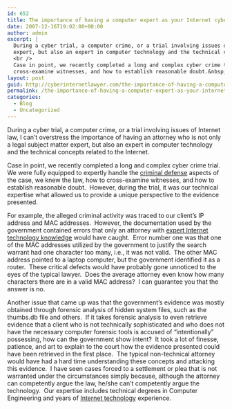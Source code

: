 ```yaml
---
id: 652
title: The importance of having a computer expert as your Internet cyber trial attorney
date: 2007-12-16T19:02:00+00:00
author: admin
excerpt: |
  During a cyber trial, a computer crime, or a trial involving issues of Internet law, I can’t overstress the importance of having an attorney who is not only a legal subject matter
  expert, but also an expert in computer technology and the technical concepts related to the Internet.<br />
  <br />
  Case in point, we recently completed a long and complex cyber crime trial.&nbsp; We were fully equipped to expertly handle the criminal defense aspects of the case, we knew the law, how to
  cross-examine witnesses, and how to establish reasonable doubt.&nbsp; However, during the trial, it was our technical expertise what allowed us ...
layout: post
guid: http://cyberinternetlawyer.com/the-importance-of-having-a-computer-expert-as-your-internet-cyber-trial-attorney.html
permalink: /the-importance-of-having-a-computer-expert-as-your-internet-cyber-trial-attorney/
categories:
  - Blog
  - Uncategorized
---
```

During a cyber trial, a computer crime, or a trial involving issues of Internet law, I can’t overstress the importance of having an attorney who is not only a legal subject matter expert, but also an expert in computer technology and the technical concepts related to the Internet.

Case in point, we recently completed a long and complex cyber crime trial.&nbsp; We were fully equipped to expertly handle the  <a href="http://www.cyber-crime-defense.com" target="_blank" rel="nofollow" >criminal defense</a> aspects of the case, we knew the law, how to cross-examine witnesses, and how to establish reasonable doubt.&nbsp; However, during the trial, it was our technical expertise what allowed us to provide a unique perspective to the evidence presented.

For example, the alleged criminal activity was traced to our client’s IP address and MAC addresses.&nbsp; However, the documentation used by the government contained errors that only an attorney with <a href="http://www.cyberinternetlawyer.com" target="_blank"  rel="nofollow" >expert Internet technology knowledge</a> would have caught.&nbsp; Error number one was that one of the MAC addresses utilized by the government to justify the search warrant had one character too many, i.e., it was not valid.&nbsp; The other MAC address pointed to a laptop computer, but the government identified it as a router.&nbsp; These critical defects would have probably gone unnoticed to the eyes of the typical lawyer.&nbsp; Does the average attorney even know how many characters there are in a valid MAC address?&nbsp; I can guarantee you that the answer is no.

Another issue that came up was that the government’s evidence was mostly obtained through forensic analysis of hidden system files, such as the thumbs.db file and others.&nbsp; If it takes forensic analysis to even retrieve evidence that a client who is not technically sophisticated and who does not have the necessary computer forensic tools is accused of “intentionally” possessing, how can the government show intent?&nbsp; It took a lot of finesse, patience, and art to explain to the court how the evidence presented could have been retrieved in the first place.&nbsp; The typical non-technical attorney would have had a hard time understanding these concepts and attacking this evidence.&nbsp; I have seen cases forced to a settlement or plea that is not warranted under the circumstances simply because, although the attorney can competently argue the law, he/she can’t competently argue the technology.&nbsp; Our expertise includes technical degrees in Computer Engineering and years of  <a href="http://www.cyberinternetlawyer.com" target="_blank" rel="nofollow" >Internet technology</a> experience.